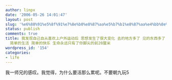 ```yaml
---
author: linpx
date: '2006-05-26 14:01:47'
layout: post
slug: '%e6%88%91%e5%8f%91%e7%8e%b0%e8%87%aa%e5%b7%b1%e8%87%aa%e4%bb%8e%e5%96%9c%e6%ac%a2%e4%b8%8a%e6%88%b7%e5%a4%96%e8%bf%90%e5%8a%a8%e5%90%8e-%e6%80%9d%e6%83%b3%e5%8f%91%e7%94%9f%e4%ba%86%e5%be%88%e5%a4%a7'
status: publish
comments: true
title: 我发现自己自从喜欢上户外运动后 思想发生了很大变化 去的地方多了 见的东西多了 想得也就多了 当你行走在大自然里时 你会觉得自己是那么微不足道的 所以觉得一切都很简单
  简单的生活 简单的快乐 生命永远只有了你脚尖的前20厘米
wordpress_id: '154'
categories:
- life
---
```


我一师兄的感叹。我觉得，为什么要活那么累呢。不要朝九玩5

